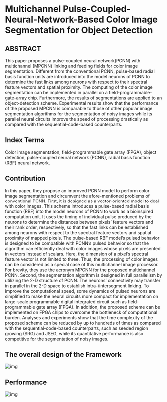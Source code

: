 # Multichannel Pulse-Coupled-Neural-Network-Based Color Image Segmentation for Object Detection

## ABSTRACT

This paper proposes a pulse-coupled neural network(PCNN) with multichannel (MPCNN) linking and feeding fields for color image segmentation. Different from the conventional PCNN, pulse-based radial basis function units are introduced into the model neurons of PCNN to determine the fast links among neurons with respect to their spectral feature vectors and spatial proximity. The computing of the color image segmentation can be implemented in parallel on a field-programmable-gate-array chip. Furthermore, the results of segmentations are applied to an object-detection scheme. Experimental results show that the performance of the proposed MPCNN is comparable to those of other popular image segmentation algorithms for the segmentation of noisy images while its parallel neural circuits improve the speed of processing drastically as compared with the sequential-code-based counterparts.

## Index Terms

Color image segmentation, field-programmable gate array (FPGA), object detection, pulse-coupled neural network (PCNN), radial basis function (RBF) neural network.

## Contribution

In this paper, they propose an improved PCNN model to perform color image segmentation and circumvent the afore-mentioned problems of conventional PCNN. First, it is designed as a vector-oriented model to deal with color images. This scheme introduces a pulse-based radial basis function (RBF) into the model neurons of PCNN to work as a bioinspired computation unit. It uses the timing of individual pulse produced by the neurons to determine the distances between pixels’ feature vectors and their rank order, respectively, so that the fast links can be established among neurons with respect to the spectral feature vectors and spatial proximity of mapped pixels. The pulse-based RBF model’s pulsed behavior is designed to be compatible with PCNN’s pulsed behavior so that the algorithm can efficiently deal with color images whose pixels are presented in vectors instead of scalars. Here, the dimension of a pixel’s spectral feature vector is not limited to three. Thus, the processing of color images can be considered as a special case of this multichannel image processor. For brevity, they use the acronym MPCNN for the proposed multichannel PCNN. Second, the segmentation algorithm is designed in full parallelism by utilizing the 2-D structure of PCNN. The neurons’ connectivity may transfer in parallel in the 2-D space to establish intra-/intersegment linking. To improve the computational speed, some dynamics of pulsed neurons are simplified to make the neural circuits more compact for implementation on large-scale programmable digital integrated circuit such as field-programmable gate array (FPGA). In addition, the proposed scheme can be implemented on FPGA chips to overcome the bottleneck of computational burden. Analyses and experiments show that the time complexity of the proposed scheme can be reduced by up to hundreds of times as compared with the sequential-code-based counterparts, such as seeded region growing (SRG) and JSEG, while its quantitative performance is also competitive for the segmentation of noisy images.

## The overall design of the Framework

![img](https://gitee.com/feiyipengfei/pic-md1/raw/master/20210905231722.png)

## Performance

![img](https://gitee.com/feiyipengfei/pic-md1/raw/master/20210905231712.png)

